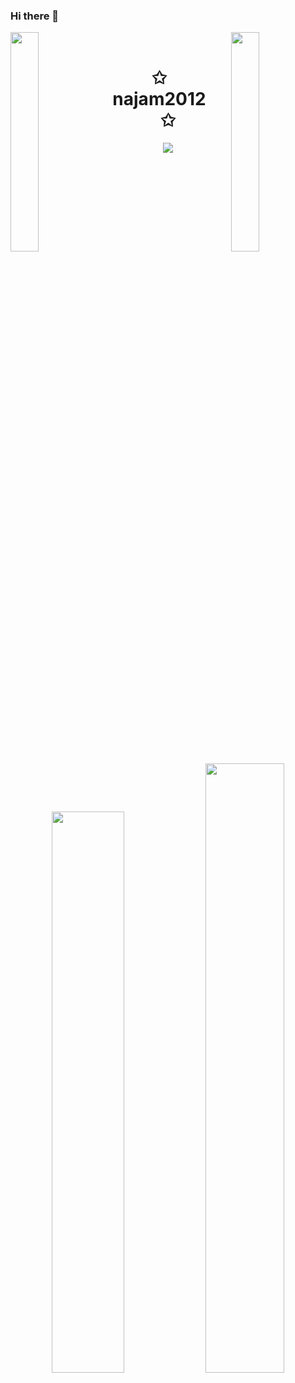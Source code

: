 ### Hi there 👋
<img align="left" src="https://user-images.githubusercontent.com/65187002/144930161-2f783401-8d27-4fdf-a2f7-cc0ba32f1f1f.gif" width="30%" style="display:inline;"><img align="right" src="https://user-images.githubusercontent.com/65187002/144930161-2f783401-8d27-4fdf-a2f7-cc0ba32f1f1f.gif" width="30%" style="display:inline;">
<br>
<p align="center">
    <h1 align="center">✩&emsp;najam2012&emsp;✩</h1>
</p>
<p align="center">
    <img src="https://readme-typing-svg.herokuapp.com/?lines=Yoooooooooooooooo;Welcome+to+my+profile!;Have+a+look+around!&font=Fira%20Code&color=%23D62F79&center=true&width=280&height=50">
</p>
<br>
<p align="center">
    <a href="https://leetcode.com/najam2050/"><img width="48%" src="https://leetcode.card.workers.dev/najam2050?theme=dark&font=baloo&extension=null&border=2&border_radius=8"></a>
    <a href="https://github.com/najam2012"><img width="50%" src="https://github-readme-stats.vercel.app/api/top-langs/?username=najam2012&theme=dark&hide=html,css,cmake&layout=compact&langs_count=5&bg_color=101010&hide_title=true"></a>
</p>
